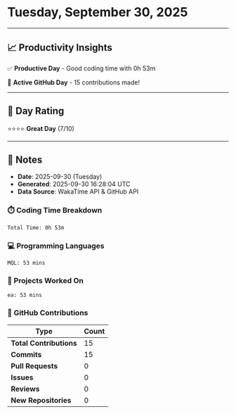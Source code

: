 # Tuesday, September 30, 2025

---

## 📈 Productivity Insights

✅ **Productive Day** - Good coding time with 0h 53m

🚀 **Active GitHub Day** - 15 contributions made!

---

## 🎯 Day Rating

⭐⭐⭐⭐ **Great Day** (7/10)

---

## 📝 Notes

- **Date**: 2025-09-30 (Tuesday)
- **Generated**: 2025-09-30 16:28:04 UTC
- **Data Source**: WakaTime API & GitHub API


### ⏱️ Coding Time Breakdown

```
Total Time: 0h 53m
```

### 💻 Programming Languages

```
MQL: 53 mins
```

### 📂 Projects Worked On

```
ea: 53 mins

```


### 🐙 GitHub Contributions

| Type | Count |
|------|-------|
| **Total Contributions** | 15 |
| **Commits** | 15 |
| **Pull Requests** | 0 |
| **Issues** | 0 |
| **Reviews** | 0 |
| **New Repositories** | 0 |

